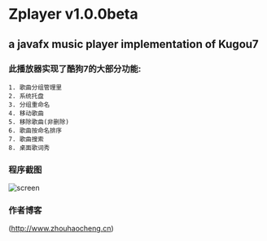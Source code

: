 Zplayer v1.0.0beta
=======

a javafx music player implementation of Kugou7
---------------

### 此播放器实现了酷狗7的大部分功能:  
    1. 歌曲分组管理里
    2. 系统托盘
    3. 分组重命名
    4. 移动歌曲
    5. 移除歌曲(非删除)
    6. 歌曲按命名排序
    7. 歌曲搜索
    8. 桌面歌词秀

### 程序截图  
  ![screen](http://github.com/zhouhaocheng/Zplayer/raw/master/resource/screen.png "github")
  
### 作者博客
  (http://www.zhouhaocheng.cn)
